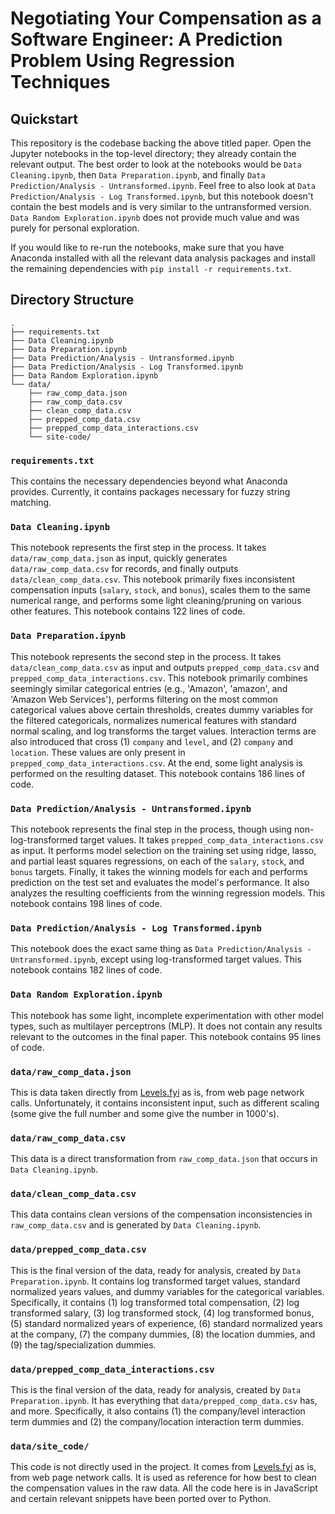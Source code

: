 # Negotiating Your Compensation as a Software Engineer: A Prediction Problem Using Regression Techniques

## Quickstart

This repository is the codebase backing the above titled paper. Open the Jupyter notebooks in the top-level directory; they already contain the relevant output. The best order to look at the notebooks would be `Data Cleaning.ipynb`, then `Data Preparation.ipynb`, and finally `Data Prediction/Analysis - Untransformed.ipynb`. Feel free to also look at `Data Prediction/Analysis - Log Transformed.ipynb`, but this notebook doesn't contain the best models and is very similar to the untransformed version. `Data Random Exploration.ipynb` does not provide much value and was purely for personal exploration.

If you would like to re-run the notebooks, make sure that you have Anaconda installed with all the relevant data analysis packages and install the remaining dependencies with `pip install -r requirements.txt`.

## Directory Structure

```
.
├── requirements.txt               
├── Data Cleaning.ipynb
├── Data Preparation.ipynb
├── Data Prediction/Analysis - Untransformed.ipynb
├── Data Prediction/Analysis - Log Transformed.ipynb
├── Data Random Exploration.ipynb
└── data/
    ├── raw_comp_data.json
    ├── raw_comp_data.csv
    ├── clean_comp_data.csv
    ├── prepped_comp_data.csv
    ├── prepped_comp_data_interactions.csv
    └── site-code/
```

### `requirements.txt`

This contains the necessary dependencies beyond what Anaconda provides. Currently, it contains packages necessary for fuzzy string matching.

### `Data Cleaning.ipynb`

This notebook represents the first step in the process. It takes `data/raw_comp_data.json` as input, quickly generates `data/raw_comp_data.csv` for records, and finally outputs `data/clean_comp_data.csv`. This notebook primarily fixes inconsistent compensation inputs (`salary`, `stock`, and `bonus`), scales them to the same numerical range, and performs some light cleaning/pruning on various other features. This notebook contains 122 lines of code.

### `Data Preparation.ipynb`

This notebook represents the second step in the process. It takes `data/clean_comp_data.csv` as input and outputs `prepped_comp_data.csv` and `prepped_comp_data_interactions.csv`. This notebook primarily combines seemingly similar categorical entries (e.g., 'Amazon', 'amazon', and 'Amazon Web Services'), performs filtering on the most common categorical values above certain thresholds, creates dummy variables for the filtered categoricals, normalizes numerical features with standard normal scaling, and log transforms the target values. Interaction terms are also introduced that cross (1) `company` and `level`, and (2) `company` and `location`. These values are only present in `prepped_comp_data_interactions.csv`. At the end, some light analysis is performed on the resulting dataset. This notebook contains 186 lines of code.

### `Data Prediction/Analysis - Untransformed.ipynb`

This notebook represents the final step in the process, though using non-log-transformed target values. It takes `prepped_comp_data_interactions.csv` as input. It performs model selection on the training set using ridge, lasso, and partial least squares regressions, on each of the `salary`, `stock`, and `bonus` targets. Finally, it takes the winning models for each and performs prediction on the test set and evaluates the model's performance. It also analyzes the resulting coefficients from the winning regression models. This notebook contains 198 lines of code.

### `Data Prediction/Analysis - Log Transformed.ipynb`

This notebook does the exact same thing as `Data Prediction/Analysis - Untransformed.ipynb`, except using log-transformed target values. This notebook contains 182 lines of code.

### `Data Random Exploration.ipynb`

This notebook has some light, incomplete experimentation with other model types, such as multilayer perceptrons (MLP). It does not contain any results relevant to the outcomes in the final paper. This notebook contains 95 lines of code.

### `data/raw_comp_data.json`

This is data taken directly from [Levels.fyi](http://levels.fyi/) as is, from web page network calls. Unfortunately, it contains inconsistent input, such as different scaling (some give the full number and some give the number in 1000's).

### `data/raw_comp_data.csv`

This data is a direct transformation from `raw_comp_data.json` that occurs in `Data Cleaning.ipynb`. 

### `data/clean_comp_data.csv`

This data contains clean versions of the compensation inconsistencies in `raw_comp_data.csv` and is generated by `Data Cleaning.ipynb`. 

### `data/prepped_comp_data.csv`

This is the final version of the data, ready for analysis, created by `Data Preparation.ipynb`. It contains log transformed target values, standard normalized years values, and dummy variables for the categorical variables. Specifically, it contains (1) log transformed total compensation, (2) log transformed salary, (3) log transformed stock, (4) log transformed bonus, (5) standard normalized years of experience, (6) standard normalized years at the company, (7) the company dummies, (8) the location dummies, and (9) the tag/specialization dummies.

### `data/prepped_comp_data_interactions.csv`

This is the final version of the data, ready for analysis, created by `Data Preparation.ipynb`. It has everything that `data/prepped_comp_data.csv` has, and more. Specifically, it also contains (1) the company/level interaction term dummies and (2) the company/location interaction term dummies.

### `data/site_code/`

This code is not directly used in the project. It comes from [Levels.fyi](http://levels.fyi/) as is, from web page network calls. It is used as reference for how best to clean the compensation values in the raw data. All the code here is in JavaScript and certain relevant snippets have been ported over to Python.